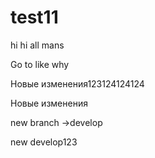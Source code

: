 # test11
hi 
hi all mans


Go to like
why


Новые изменения123124124124

Новые изменения

new branch ->develop

new develop123

